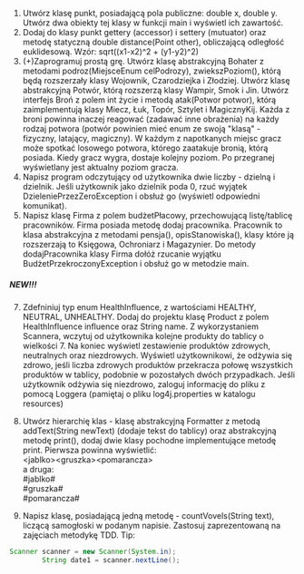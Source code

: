 1. Utwórz klasę punkt, posiadającą pola publiczne: double x, double y. Utwórz dwa obiekty tej klasy w funkcji main i wyświetl ich zawartość.
2. Dodaj do klasy punkt gettery (accessor) i settery (mutuator) oraz metodę statyczną double distance(Point other), 
obliczającą odległość euklidesową. Wzór: sqrt((x1-x2)^2 + (y1-y2)^2)
4. (+)Zaprogramuj prostą grę. Utwórz klasę abstrakcyjną Bohater z metodami podroz(MiejsceEnum celPodrozy), 
zwiekszPoziom(), którą będą rozszerzały klasy Wojownik, Czarodziejka i Złodziej. Utwórz klasę abstrakcyjną Potwór, którą rozszerzą klasy Wampir, Smok i Jin.
   Utwórz interfejs Broń z polem int życie i metodą atak(Potwor potwor), którą zaimplementują klasy Miecz, Łuk, Topór, Sztylet i MagicznyKij. Każda z broni powinna inaczej reagować (zadawać inne obrażenia) na każdy rodzaj potwora (potwór powinien mieć enum ze swoją "klasą" - fizyczny, latający, magiczny).
   W każdym z napotkanych miejsc gracz może spotkać losowego potwora, którego zaatakuje bronią, którą posiada. Kiedy gracz wygra, dostaje kolejny poziom.
   Po przegranej wyświetlany jest aktualny poziom gracza.
5. Napisz program odczytujący od użytkownika dwie liczby - dzielną i dzielnik. Jeśli użytkownik jako dzielnik poda 0, rzuć wyjątek DzieleniePrzezZeroException i obsłuż go (wyświetl odpowiedni komunikat).
6. Napisz klasę Firma z polem budżetPłacowy, przechowującą listę/tablicę pracowników. Firma posiada metodę dodaj pracownika. Pracownik to klasa abstrakcyjna z metodami pensja(), opisStanowiska(), klasy które ją rozszerzają to Księgowa, Ochroniarz i Magazynier.
   Do metody dodajPracownika klasy Firma dołóż rzucanie wyjątku BudżetPrzekroczonyException i obsłuż go w metodzie main.
   
##### NEW!!!

7. Zdefniniuj typ enum HealthInfluence, z wartościami HEALTHY, NEUTRAL, UNHEALTHY. Dodaj do projektu klasę Product z polem HealthInfluence influence oraz String name. Z wykorzystaniem Scannera, wczytuj od użytkownika kolejne produkty do tablicy o wielkości 7. Na koniec wyświetl zestawienie produktów zdrowych, neutralnych oraz niezdrowych. Wyświetl użytkownikowi, że odżywia się zdrowo, jeśli liczba zdrowych produktów przekracza połowę wszystkich produktów w tablicy, podobnie w pozostałych dwóch przypadkach. Jeśli użytkownik odżywia się niezdrowo, zaloguj informację do pliku z pomocą Loggera (pamiętaj o pliku log4j.properties w katalogu resources)
8. Utwórz hierarchię klas - klasę abstrakcyjną Formatter z metodą addText(String newText) (dodaje tekst do tablicy) oraz abstrakcyjną metodę print(), dodaj dwie klasy pochodne implementujące metodę print. Pierwsza powinna wyświetlić:  
\<jablko\>\<gruszka\>\<pomarancza\>  
a druga:  
\#jablko\#  
\#gruszka\#  
\#pomarancza\#

9. Napisz klasę, posiadającą jedną metodę - countVovels(String text), liczącą samogłoski w podanym napisie. Zastosuj zaprezentowaną na zajęciach metodykę TDD.
Tip:
```java
Scanner scanner = new Scanner(System.in);
        String date1 = scanner.nextLine();
```